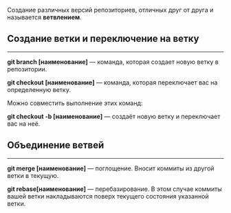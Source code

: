 Создание различных версий репозиториев, отличных друг от друга и называется **ветвлением**.

## Создание ветки и переключение на ветку
---

**git branch [наименование]** — команда, которая создает новую ветку в репозитории.

**git checkout [наименование]** — команда, которая переключает вас на определенную ветку.

Можно совместить выполнение этих команд:

**git checkout -b [наименование]** — создаёт новую ветку и переключает вас на неё.

## Объединение ветвей
---
**git merge [наименование]** — поглощение. Вносит коммиты из другой ветки в текущую.

**git rebase[наименование]** — перебазирование. В этом случае коммиты вашей ветки накладываются поверх текущего состояния указанной ветки.